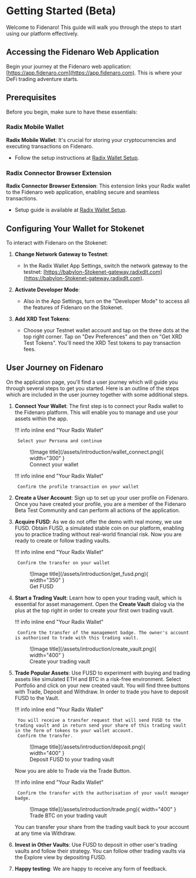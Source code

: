 # Getting Started (Beta)

Welcome to Fidenaro! This guide will walk you through the steps to start using our platform effectively.

## Accessing the Fidenaro Web Application

Begin your journey at the Fidenaro web application: [https://app.fidenaro.com](https://app.fidenaro.com). This is where your DeFi trading adventure starts.

## Prerequisites

Before you begin, make sure to have these essentials:

### Radix Mobile Wallet

**Radix Mobile Wallet**: It's crucial for storing your cryptocurrencies and executing transactions on Fidenaro.

- Follow the setup instructions at [Radix Wallet Setup](https://wallet.radixdlt.com/).

### Radix Connector Browser Extension

**Radix Connector Browser Extension**: This extension links your Radix wallet to the Fidenaro web application, enabling secure and seamless transactions.

- Setup guide is available at [Radix Wallet Setup](https://wallet.radixdlt.com/).

## Configuring Your Wallet for Stokenet

To interact with Fidenaro on the Stokenet:

1. **Change Network Gateway to Testnet**:
    - In the Radix Wallet App Settings, switch the network gateway to the testnet: [https://babylon-Stokenet-gateway.radixdlt.com](https://babylon-Stokenet-gateway.radixdlt.com).

2. **Activate Developer Mode**:
    - Also in the App Settings, turn on the "Developer Mode" to access all the features of Fidenaro on the Stokenet.

3. **Add XRD Test Tokens**:
    - Choose your Testnet wallet account and tap on the three dots at the top right corner. Tap on "Dev Preferences" and then on "Get XRD Test Tokens". You'll need the XRD Test tokens to pay transaction fees.

## User Journey on Fidenaro

On the application page, you'll find a user journey which will guide you through several steps to get you started. Here is an outline of the steps which are included in the user journey together with some additional steps.

1. **Connect Your Wallet**: The first step is to connect your Radix wallet to the Fidenaro platform. This will enable you to manage and use your assets within the app.

    !!! info inline end "Your Radix Wallet"

        Select your Persona and continue

    <figure markdown>
    ![Image title](/assets/introduction/wallet_connect.png){ width="300" }
    <figcaption>Connect your wallet</figcaption>
    </figure>


    !!! info inline end "Your Radix Wallet"

        Confirm the profile transaction on your wallet

2. **Create a User Account**: Sign up to set up your user profile on Fidenaro. Once you have created your profile, you are a member of the Fidenaro Beta Test Community and can perform all actions of the application.


3. **Acquire FUSD**: As we do not offer the demo with real money, we use FUSD. Obtain FUSD, a simulated stable coin on our platform, enabling you to practice trading without real-world financial risk.  Now you are ready to create or follow trading vaults.

    !!! info inline end "Your Radix Wallet"

        Confirm the transfer on your wallet

    <figure markdown>
    ![Image title](/assets/introduction/get_fusd.png){ width="350" }
    <figcaption>Get FUSD</figcaption>
    </figure>

4. **Start a Trading Vault**: Learn how to open your trading vault, which is essential for asset management. Open the **Create Vault** dialog via the plus at the top right in order to create your first own trading vault.

    !!! info inline end "Your Radix Wallet"

        Confirm the transfer of the management badge. The owner's account is authorised to trade with this trading vault.

    <figure markdown>
    ![Image title](/assets/introduction/create_vault.png){ width="400" }
    <figcaption>Create your trading vault</figcaption>
    </figure>

5. **Trade Popular Assets**: Use FUSD to experiment with buying and trading assets like simulated ETH and BTC in a risk-free environment. Select Portfolio and click on your new created vault. You will find three buttons with Trade, Deposit and Withdraw. In order to trade you have to deposit FUSD to the Vault.

    !!! info inline end "Your Radix Wallet"

        You will receive a transfer request that will send FUSD to the trading vault and in return send your share of this trading vault in the form of tokens to your wallet account.
        Confirm the transfer.

    <figure markdown>
    ![Image title](/assets/introduction/deposit.png){ width="400" }
    <figcaption>Deposit FUSD to your trading vault</figcaption>
    </figure>


    Now you are able to Trade via the Trade Button.

    !!! info inline end "Your Radix Wallet"

        Confirm the transfer with the authorisation of your vault manager badge.

    <figure markdown>
    ![Image title](/assets/introduction/trade.png){ width="400" }
    <figcaption>Trade BTC on your trading vault</figcaption>
    </figure>

    You can transfer your share from the trading vault back to your account at any time via Withdraw.

6. **Invest in Other Vaults**: Use FUSD to deposit in other user's trading vaults and follow their strategy. You can follow other trading vaults via the Explore view by depositing FUSD.

7. **Happy testing**: We are happy to receive any form of feedback.